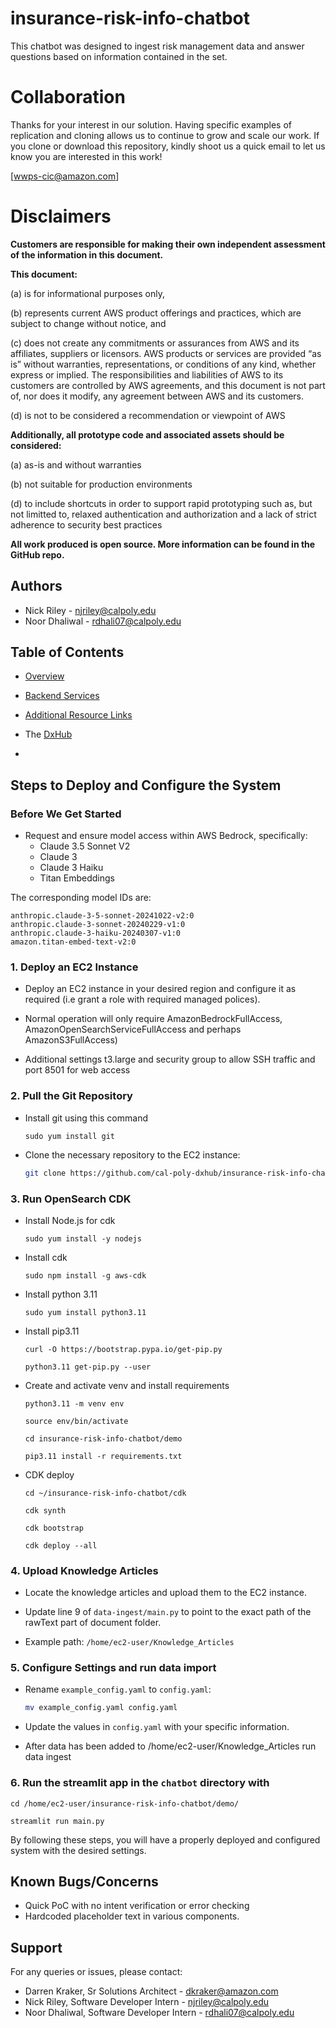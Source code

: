 # insurance-risk-info-chatbot
This chatbot was designed to ingest risk management data and answer questions based on information contained in the set.

# Collaboration
Thanks for your interest in our solution.  Having specific examples of replication and cloning allows us to continue to grow and scale our work. If you clone or download this repository, kindly shoot us a quick email to let us know you are interested in this work!

[wwps-cic@amazon.com] 

# Disclaimers

**Customers are responsible for making their own independent assessment of the information in this document.**

**This document:**

(a) is for informational purposes only, 

(b) represents current AWS product offerings and practices, which are subject to change without notice, and 

(c) does not create any commitments or assurances from AWS and its affiliates, suppliers or licensors. AWS products or services are provided “as is” without warranties, representations, or conditions of any kind, whether express or implied. The responsibilities and liabilities of AWS to its customers are controlled by AWS agreements, and this document is not part of, nor does it modify, any agreement between AWS and its customers. 

(d) is not to be considered a recommendation or viewpoint of AWS

**Additionally, all prototype code and associated assets should be considered:**

(a) as-is and without warranties

(b) not suitable for production environments

(d) to include shortcuts in order to support rapid prototyping such as, but not limitted to, relaxed authentication and authorization and a lack of strict adherence to security best practices

**All work produced is open source. More information can be found in the GitHub repo.**

## Authors
- Nick Riley - njriley@calpoly.edu
- Noor Dhaliwal - rdhali07@calpoly.edu

## Table of Contents
- [Overview](#chatbot-overview)
- [Backend Services](#backend-services)
- [Additional Resource Links](#additional-resource-links)

- The [DxHub](https://dxhub.calpoly.edu/challenges/)
- 
## Steps to Deploy and Configure the System

### Before We Get Started

- Request and ensure model access within AWS Bedrock, specifically:
    - Claude 3.5 Sonnet V2
    - Claude 3
    - Claude 3 Haiku
    - Titan Embeddings

The corresponding model IDs are:
```
anthropic.claude-3-5-sonnet-20241022-v2:0
anthropic.claude-3-sonnet-20240229-v1:0
anthropic.claude-3-haiku-20240307-v1:0
amazon.titan-embed-text-v2:0
```

### 1. Deploy an EC2 Instance
- Deploy an EC2 instance in your desired region and configure it as required (i.e grant a role with required managed polices).


- Normal operation will only require AmazonBedrockFullAccess, AmazonOpenSearchServiceFullAccess and perhaps AmazonS3FullAccess) 

- Additional settings  t3.large and security group to allow SSH traffic and port 8501 for web access

### 2. Pull the Git Repository
- Install git using this command 
    ```
    sudo yum install git
    ```

- Clone the necessary repository to the EC2 instance:
    ```bash
    git clone https://github.com/cal-poly-dxhub/insurance-risk-info-chatbot
    ```

### 3. Run OpenSearch CDK

- Install Node.js for cdk
    ```
    sudo yum install -y nodejs
    ```

- Install cdk
    ```
    sudo npm install -g aws-cdk
    ```

- Install python 3.11
    ```
    sudo yum install python3.11
    ```
    
- Install pip3.11
    ```
    curl -O https://bootstrap.pypa.io/get-pip.py

    python3.11 get-pip.py --user
    ```

- Create and activate venv and install requirements
    ```
    python3.11 -m venv env

    source env/bin/activate

    cd insurance-risk-info-chatbot/demo

    pip3.11 install -r requirements.txt
    ```

- CDK deploy 
    ```
    cd ~/insurance-risk-info-chatbot/cdk

    cdk synth

    cdk bootstrap

    cdk deploy --all

    ```

### 4. Upload Knowledge Articles
- Locate the knowledge articles and upload them to the EC2 instance.
- Update line 9 of `data-ingest/main.py` to point to the exact path of the rawText part of document folder.

- Example path: `/home/ec2-user/Knowledge_Articles`


### 5. Configure Settings and run data import
- Rename `example_config.yaml` to `config.yaml`:
  ```bash
  mv example_config.yaml config.yaml
  ```
- Update the values in `config.yaml` with your specific information.

- After data has been added to /home/ec2-user/Knowledge_Articles run data ingest
### 6. Run the streamlit app in the `chatbot` directory with
```
cd /home/ec2-user/insurance-risk-info-chatbot/demo/

streamlit run main.py
```
By following these steps, you will have a properly deployed and configured system with the desired settings.


## Known Bugs/Concerns
- Quick PoC with no intent verification or error checking
- Hardcoded placeholder text in various components.

## Support
For any queries or issues, please contact:
- Darren Kraker, Sr Solutions Architect - dkraker@amazon.com
- Nick Riley, Software Developer Intern - njriley@calpoly.edu
- Noor Dhaliwal, Software Developer Intern - rdhali07@calpoly.edu

